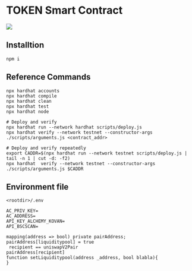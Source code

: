 # TOKEN Smart Contract

[<img src="https://img.shields.io/badge/github-%23121011.svg?style=for-the-badge&logo=github&logoColor=white">](https://github.com/Bit-Volt/bitvolt-sc)

## Installtion 
```shell
npm i
```

## Reference Commands
```shell
npx hardhat accounts
npx hardhat compile
npx hardhat clean
npx hardhat test
npx hardhat node

# Deploy and verify
npx hardhat run --network hardhat scripts/deploy.js
npx hardhat verify --network testnet --constructor-args ./scripts/arguments.js <contract_addr>

# Deploy and verify repeatedly
export CADDR=$(npx hardhat run --network testnet scripts/deploy.js | tail -n 1 | cut -d: -f2)
npx hardhat  verify --network testnet --constructor-args ./scripts/arguments.js $CADDR
```

## Environment file 
`<rootdir>/.env`
```shell
AC_PRIV_KEY=
AC_ADDRESS=
API_KEY_ALCHEMY_KOVAN=
API_BSCSCAN=
```

```
mapping(address => bool) private pairAddress;
pairAddress[liquiditypool] = true
 recipient == uniswapV2Pair
pairAddress[recipient]
function setLiquiditypool(address _address, bool blabla){
}
```